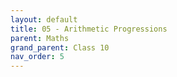 ```yaml
---
layout: default
title: 05 - Arithmetic Progressions
parent: Maths
grand_parent: Class 10
nav_order: 5
---
```

